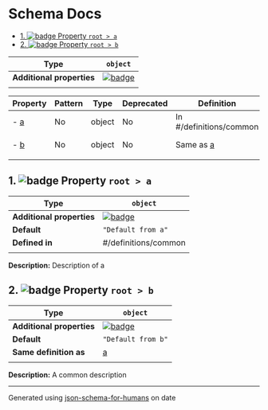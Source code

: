 # Schema Docs

- [1. ![badge](https://img.shields.io/badge/Optional-yellow) Property `root > a`](#a)
- [2. ![badge](https://img.shields.io/badge/Optional-yellow) Property `root > b`](#b)

| Type                      | `object`                                                                                                            |
| ------------------------- | ------------------------------------------------------------------------------------------------------------------- |
| **Additional properties** | [![badge](https://img.shields.io/badge/Any+type-allowed-green)](# "Additional Properties of any type are allowed.") |
|                           |                                                                                                                     |

| Property   | Pattern | Type   | Deprecated | Definition              | Title/Description    |
| ---------- | ------- | ------ | ---------- | ----------------------- | -------------------- |
| - [a](#a ) | No      | object | No         | In #/definitions/common | Description of a     |
| - [b](#b ) | No      | object | No         | Same as [a](#a )        | A common description |
|            |         |        |            |                         |                      |

## <a name="a"></a>1. ![badge](https://img.shields.io/badge/Optional-yellow) Property `root > a`

| Type                      | `object`                                                                                                            |
| ------------------------- | ------------------------------------------------------------------------------------------------------------------- |
| **Additional properties** | [![badge](https://img.shields.io/badge/Any+type-allowed-green)](# "Additional Properties of any type are allowed.") |
| **Default**               | `"Default from a"`                                                                                                  |
| **Defined in**            | #/definitions/common                                                                                                |
|                           |                                                                                                                     |

**Description:** Description of a

## <a name="b"></a>2. ![badge](https://img.shields.io/badge/Optional-yellow) Property `root > b`

| Type                      | `object`                                                                                                            |
| ------------------------- | ------------------------------------------------------------------------------------------------------------------- |
| **Additional properties** | [![badge](https://img.shields.io/badge/Any+type-allowed-green)](# "Additional Properties of any type are allowed.") |
| **Default**               | `"Default from b"`                                                                                                  |
| **Same definition as**    | [a](#a)                                                                                                             |
|                           |                                                                                                                     |

**Description:** A common description

----------------------------------------------------------------------------------------------------------------------------
Generated using [json-schema-for-humans](https://github.com/coveooss/json-schema-for-humans) on date